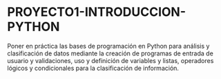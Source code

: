 # PROYECTO1-INTRODUCCION-PYTHON
Poner en práctica las bases de programación en Python para análisis y clasificación de datos mediante la creación de programas de entrada de usuario y validaciones, uso y definición de variables y listas, operadores lógicos y condicionales para la clasificación de información.
